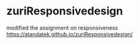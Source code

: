 # zuriResponsivedesign
modified the assignment on responsiveness
https://atandatek.github.io/zuriResponsivedesign/